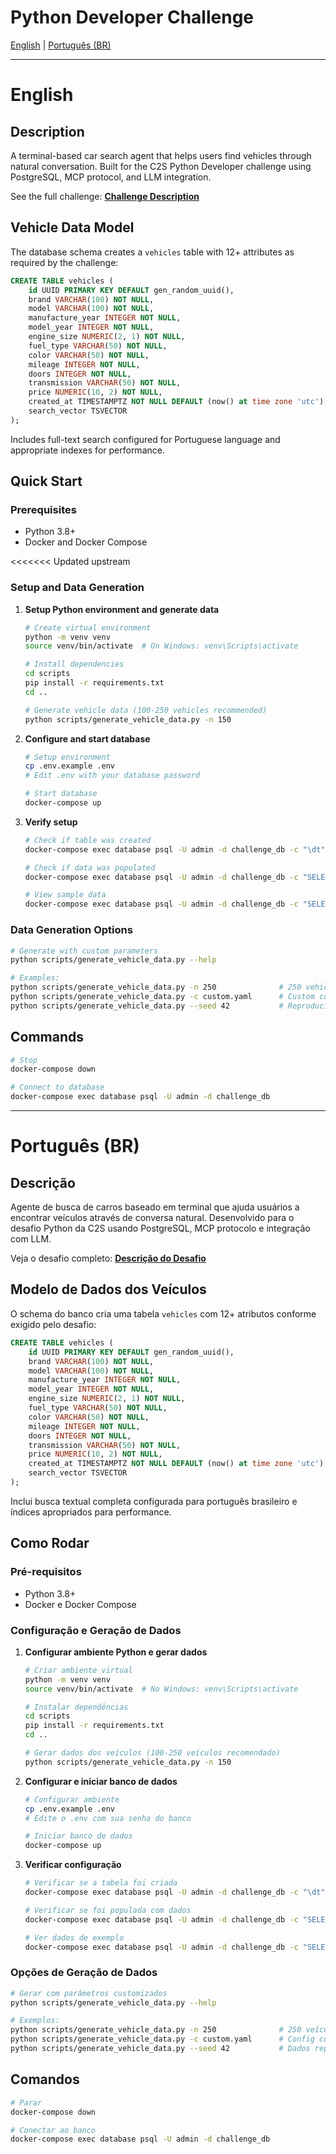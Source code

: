 # Python Developer Challenge

[English](#english) | [Português (BR)](#português-br)

---

# English

## Description

A terminal-based car search agent that helps users find vehicles through natural conversation. Built for the C2S Python Developer challenge using PostgreSQL, MCP protocol, and LLM integration.

See the full challenge: **[Challenge Description](./docs/challenge.md#english)**

## Vehicle Data Model

The database schema creates a `vehicles` table with 12+ attributes as required by the challenge:

```sql
CREATE TABLE vehicles (
    id UUID PRIMARY KEY DEFAULT gen_random_uuid(),
    brand VARCHAR(100) NOT NULL,
    model VARCHAR(100) NOT NULL,
    manufacture_year INTEGER NOT NULL,
    model_year INTEGER NOT NULL,
    engine_size NUMERIC(2, 1) NOT NULL,
    fuel_type VARCHAR(50) NOT NULL,
    color VARCHAR(50) NOT NULL,
    mileage INTEGER NOT NULL,
    doors INTEGER NOT NULL,
    transmission VARCHAR(50) NOT NULL,
    price NUMERIC(10, 2) NOT NULL,
    created_at TIMESTAMPTZ NOT NULL DEFAULT (now() at time zone 'utc'),
    search_vector TSVECTOR
);
```

Includes full-text search configured for Portuguese language and appropriate indexes for performance.

## Quick Start

### Prerequisites
- Python 3.8+
- Docker and Docker Compose

<<<<<<< Updated upstream
### Setup and Data Generation

1. **Setup Python environment and generate data**
   ```bash
   # Create virtual environment
   python -m venv venv
   source venv/bin/activate  # On Windows: venv\Scripts\activate
   
   # Install dependencies
   cd scripts
   pip install -r requirements.txt
   cd ..
   
   # Generate vehicle data (100-250 vehicles recommended)
   python scripts/generate_vehicle_data.py -n 150
   ```

2. **Configure and start database**
   ```bash
   # Setup environment
   cp .env.example .env
   # Edit .env with your database password
   
   # Start database
   docker-compose up
   ```

3. **Verify setup**
   ```bash
   # Check if table was created
   docker-compose exec database psql -U admin -d challenge_db -c "\dt"
   
   # Check if data was populated
   docker-compose exec database psql -U admin -d challenge_db -c "SELECT COUNT(*) FROM vehicles;"
   
   # View sample data
   docker-compose exec database psql -U admin -d challenge_db -c "SELECT brand, model, price FROM vehicles LIMIT 5;"
   ```

### Data Generation Options

```bash
# Generate with custom parameters
python scripts/generate_vehicle_data.py --help

# Examples:
python scripts/generate_vehicle_data.py -n 250              # 250 vehicles
python scripts/generate_vehicle_data.py -c custom.yaml      # Custom config
python scripts/generate_vehicle_data.py --seed 42           # Reproducible data
```

## Commands

```bash
# Stop
docker-compose down

# Connect to database
docker-compose exec database psql -U admin -d challenge_db
```

---

# Português (BR)

## Descrição

Agente de busca de carros baseado em terminal que ajuda usuários a encontrar veículos através de conversa natural. Desenvolvido para o desafio Python da C2S usando PostgreSQL, MCP protocolo e integração com LLM.

Veja o desafio completo: **[Descrição do Desafio](./docs/challenge.md#português-br)**

## Modelo de Dados dos Veículos

O schema do banco cria uma tabela `vehicles` com 12+ atributos conforme exigido pelo desafio:

```sql
CREATE TABLE vehicles (
    id UUID PRIMARY KEY DEFAULT gen_random_uuid(),
    brand VARCHAR(100) NOT NULL,
    model VARCHAR(100) NOT NULL,
    manufacture_year INTEGER NOT NULL,
    model_year INTEGER NOT NULL,
    engine_size NUMERIC(2, 1) NOT NULL,
    fuel_type VARCHAR(50) NOT NULL,
    color VARCHAR(50) NOT NULL,
    mileage INTEGER NOT NULL,
    doors INTEGER NOT NULL,
    transmission VARCHAR(50) NOT NULL,
    price NUMERIC(10, 2) NOT NULL,
    created_at TIMESTAMPTZ NOT NULL DEFAULT (now() at time zone 'utc'),
    search_vector TSVECTOR
);
```

Inclui busca textual completa configurada para português brasileiro e índices apropriados para performance.

## Como Rodar

### Pré-requisitos
- Python 3.8+
- Docker e Docker Compose

### Configuração e Geração de Dados

1. **Configurar ambiente Python e gerar dados**
   ```bash
   # Criar ambiente virtual
   python -m venv venv
   source venv/bin/activate  # No Windows: venv\Scripts\activate
   
   # Instalar dependências
   cd scripts
   pip install -r requirements.txt
   cd ..
   
   # Gerar dados dos veículos (100-250 veículos recomendado)
   python scripts/generate_vehicle_data.py -n 150
   ```

2. **Configurar e iniciar banco de dados**
   ```bash
   # Configurar ambiente
   cp .env.example .env
   # Edite o .env com sua senha do banco
   
   # Iniciar banco de dados
   docker-compose up
   ```

3. **Verificar configuração**
   ```bash
   # Verificar se a tabela foi criada
   docker-compose exec database psql -U admin -d challenge_db -c "\dt"
   
   # Verificar se foi populada com dados
   docker-compose exec database psql -U admin -d challenge_db -c "SELECT COUNT(*) FROM vehicles;"
   
   # Ver dados de exemplo
   docker-compose exec database psql -U admin -d challenge_db -c "SELECT brand, model, price FROM vehicles LIMIT 5;"
   ```

### Opções de Geração de Dados

```bash
# Gerar com parâmetros customizados
python scripts/generate_vehicle_data.py --help

# Exemplos:
python scripts/generate_vehicle_data.py -n 250              # 250 veículos
python scripts/generate_vehicle_data.py -c custom.yaml      # Config customizada
python scripts/generate_vehicle_data.py --seed 42           # Dados reproduzíveis
```

## Comandos

```bash
# Parar
docker-compose down

# Conectar ao banco
docker-compose exec database psql -U admin -d challenge_db
```